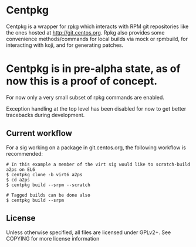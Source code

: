 # Centpkg
Centpkg is a wrapper for [rpkg](https://fedorahosted.org/rpkg/) which interacts
with RPM git repositories like the ones hosted at http://git.centos.org. Rpkg also provides
some convenience methods/commands for local builds via mock or rpmbuild, for
interacting with koji, and for generating patches.

# Centpkg is in pre-alpha state, as of now this is a proof of concept.
For now only a very small subset of rpkg commands are enabled. 

Exception handling at the top level has been disabled for now to get better
tracebacks during development. 

## Current workflow
For a sig working on a package in git.centos.org, the following workflow is
recommended:

    # In this example a member of the virt sig would like to scratch-build a2ps on EL6
    $ centpkg clone -b virt6 a2ps
    $ cd a2ps
    $ centpkg build --srpm --scratch 

    # Tagged builds can be done also 
    $ centpkg build --srpm


## License

Unless otherwise specified, all files are licensed under GPLv2+.
See COPYING for more license information
